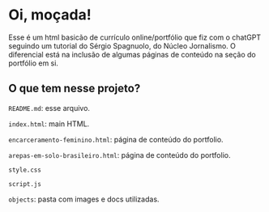 # Oi, moçada!
Esse é um html basicão de currículo online/portfólio que fiz com o chatGPT seguindo um tutorial do Sérgio Spagnuolo, do Núcleo Jornalismo. O diferencial está na inclusão de algumas páginas de conteúdo na seção do portfólio em si.
## O que tem nesse projeto?

 `README.md`: esse arquivo.

 `index.html`: main HTML.

 `encarceramento-feminino.html`: página de conteúdo do portfolio.

 `arepas-em-solo-brasileiro.html`: página de conteúdo do portfolio.

 `style.css`

 `script.js`

 `objects`: pasta com images e docs utilizadas.

